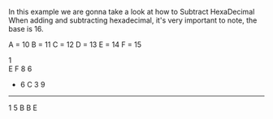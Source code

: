 In this example we are gonna take a look at how to Subtract HexaDecimal
When adding and subtracting hexadecimal, it's very important to note, the base is 16.

A = 10
B = 11
C = 12 
D = 13
E = 14
F = 15


 1   
  E F 8 6
- 6 C 3 9
------------
 1 5 B B E

 
